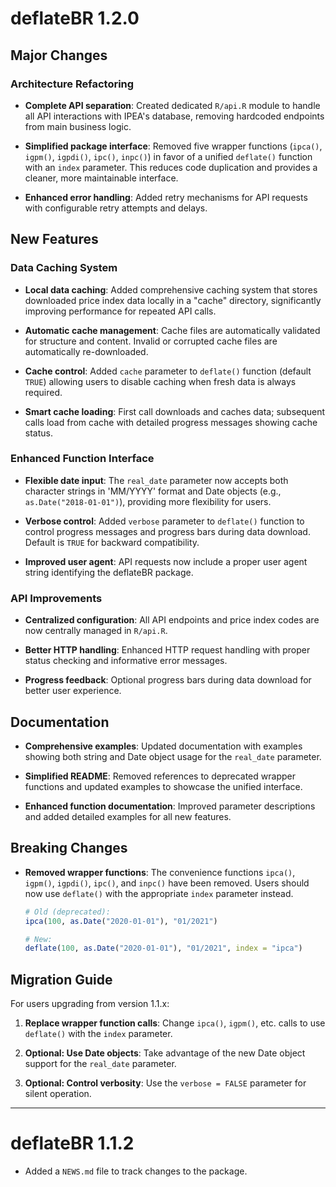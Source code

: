 # deflateBR 1.2.0

## Major Changes

### Architecture Refactoring

* **Complete API separation**: Created dedicated `R/api.R` module to handle all API interactions with IPEA's database, removing hardcoded endpoints from main business logic.

* **Simplified package interface**: Removed five wrapper functions (`ipca()`, `igpm()`, `igpdi()`, `ipc()`, `inpc()`) in favor of a unified `deflate()` function with an `index` parameter. This reduces code duplication and provides a cleaner, more maintainable interface.

* **Enhanced error handling**: Added retry mechanisms for API requests with configurable retry attempts and delays.

## New Features

### Data Caching System

* **Local data caching**: Added comprehensive caching system that stores downloaded price index data locally in a "cache" directory, significantly improving performance for repeated API calls.

* **Automatic cache management**: Cache files are automatically validated for structure and content. Invalid or corrupted cache files are automatically re-downloaded.

* **Cache control**: Added `cache` parameter to `deflate()` function (default `TRUE`) allowing users to disable caching when fresh data is always required.

* **Smart cache loading**: First call downloads and caches data; subsequent calls load from cache with detailed progress messages showing cache status.

### Enhanced Function Interface

* **Flexible date input**: The `real_date` parameter now accepts both character strings in 'MM/YYYY' format and Date objects (e.g., `as.Date("2018-01-01")`), providing more flexibility for users.

* **Verbose control**: Added `verbose` parameter to `deflate()` function to control progress messages and progress bars during data download. Default is `TRUE` for backward compatibility.

* **Improved user agent**: API requests now include a proper user agent string identifying the deflateBR package.

### API Improvements

* **Centralized configuration**: All API endpoints and price index codes are now centrally managed in `R/api.R`.

* **Better HTTP handling**: Enhanced HTTP request handling with proper status checking and informative error messages.

* **Progress feedback**: Optional progress bars during data download for better user experience.

## Documentation

* **Comprehensive examples**: Updated documentation with examples showing both string and Date object usage for the `real_date` parameter.

* **Simplified README**: Removed references to deprecated wrapper functions and updated examples to showcase the unified interface.

* **Enhanced function documentation**: Improved parameter descriptions and added detailed examples for all new features.

## Breaking Changes

* **Removed wrapper functions**: The convenience functions `ipca()`, `igpm()`, `igpdi()`, `ipc()`, and `inpc()` have been removed. Users should now use `deflate()` with the appropriate `index` parameter instead.

  ```r
  # Old (deprecated):
  ipca(100, as.Date("2020-01-01"), "01/2021")
  
  # New:
  deflate(100, as.Date("2020-01-01"), "01/2021", index = "ipca")
  ```


## Migration Guide

For users upgrading from version 1.1.x:

1. **Replace wrapper function calls**: Change `ipca()`, `igpm()`, etc. calls to use `deflate()` with the `index` parameter.

2. **Optional: Use Date objects**: Take advantage of the new Date object support for the `real_date` parameter.

3. **Optional: Control verbosity**: Use the `verbose = FALSE` parameter for silent operation.

---

# deflateBR 1.1.2

* Added a `NEWS.md` file to track changes to the package.
